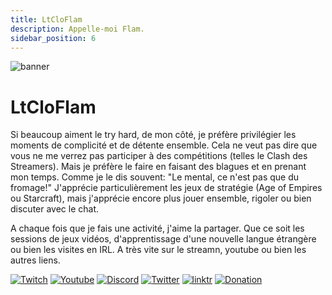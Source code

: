 ```yaml
---
title: LtCloFlam
description: Appelle-moi Flam.
sidebar_position: 6
---
```


![banner](/img/creators/LtCloFlam/banner.png)

# LtCloFlam

Si beaucoup aiment le try hard, de mon côté, je préfère privilégier les moments de complicité et de détente ensemble.
Cela ne veut pas dire que vous ne me verrez pas participer à des compétitions (telles le Clash des Streamers). Mais je préfère le faire en faisant des blagues et en prenant mon temps. Comme je le dis souvent: "Le mental, ce n'est pas que du fromage!"
J'apprécie particulièrement les jeux de stratégie (Age of Empires ou Starcraft), mais j'apprécie encore plus jouer ensemble, rigoler ou bien discuter avec le chat.

A chaque fois que je fais une activité, j'aime la partager. Que ce soit les sessions de jeux vidéos, d'apprentissage d'une nouvelle langue étrangère ou bien les visites en IRL.
A très vite sur le streamn, youtube ou bien les autres liens.

[![Twitch](https://img.shields.io/badge/Twitch-9146FF?style=for-the-badge&logo=twitch&logoColor=white)](https://www.twitch.tv/ltcloflam)
[![Youtube](https://img.shields.io/badge/Youtube-FF0000?style=for-the-badge&logo=youtube&logoColor=white)](https://www.youtube.com/@ltcloflam/featured)
[![Discord](https://img.shields.io/badge/Discord-7289DA?style=for-the-badge&logo=discord&logoColor=white)](https://discord.gg/mdpWzVksGK)
[![Twitter](https://img.shields.io/badge/Twitter/X-000000?style=for-the-badge&logo=x&logoColor=white)](https://twitter.com/Fl4m_R)
[![linktr](https://img.shields.io/badge/Linktr-AAAA00?style=for-the-badge&logo=linktr&logoColor=white)](https://linktr.ee/ltcloflam)
[![Donation](https://img.shields.io/badge/Donation-00AACC?style=for-the-badge&logo=streamlabs&logoColor=white)](https://streamlabs.com/ltcloflam/tip)